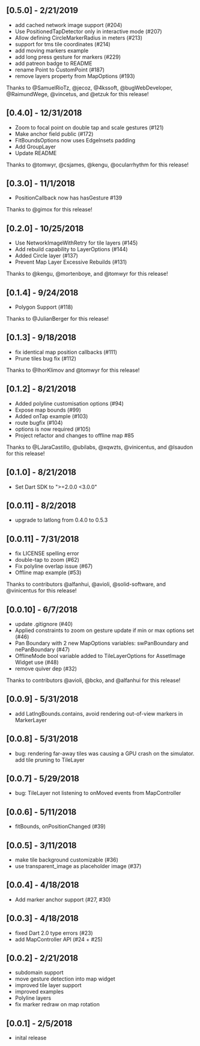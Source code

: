 ## [0.5.0] - 2/21/2019

- add cached network image support (#204)
- Use PositionedTapDetector only in interactive mode (#207)
- Allow defining CircleMarkerRadius in meters (#213)
- support for tms tile coordinates (#214)
- add moving markers example
- add long press gesture for markers (#229)
- add patreon badge to README
- rename Point to CustomPoint (#187)
- remove layers property from MapOptions (#193)

Thanks to @SamuelRioTz, @jecoz, @4kssoft, @bugWebDeveloper, @RaimundWege,
@vincetus, and @etzuk for this release!

## [0.4.0] - 12/31/2018
- Zoom to focal point on double tap and scale gestures (#121)
- Make anchor field public (#172)
- FitBoundsOptions now uses EdgeInsets padding
- Add GroupLayer
- Update README

Thanks to @tomwyr, @csjames, @kengu, @ocularrhythm for this release!

## [0.3.0] - 11/1/2018
- PositionCallback now has hasGesture #139

Thanks to @gimox for this release!

## [0.2.0] - 10/25/2018
- Use NetworkImageWithRetry for tile layers (#145)
- Add rebuild capability to LayerOptions (#144)
- Added Circle layer (#137)
- Prevent Map Layer Excessive Rebuilds (#131)

Thanks to @kengu, @mortenboye, and @tomwyr for this release!

## [0.1.4] - 9/24/2018
- Polygon Support (#118)

Thanks to @JulianBerger for this release!

## [0.1.3] - 9/18/2018
- fix identical map position callbacks (#111)
- Prune tiles bug fix (#112)

Thanks to @IhorKlimov and @tomwyr for this release!

## [0.1.2] - 8/21/2018
- Added polyline customisation options (#94)
- Expose map bounds (#99)
- Added onTap example (#103)
- route bugfix (#104)
- options is now required (#105)
- Project refactor and changes to offline map #85

Thanks to @LJaraCastillo, @ubilabs, @xqwzts, @vinicentus, and @lsaudon for this
release!

## [0.1.0] - 8/21/2018
- Set Dart SDK to ">=2.0.0 <3.0.0"

## [0.0.11] - 8/2/2018
- upgrade to latlong from 0.4.0 to 0.5.3

## [0.0.11] - 7/31/2018
- fix LICENSE spelling error
- double-tap to zoom (#62)
- Fix polyline overlap issue (#67)
- Offline map example (#53)

Thanks to contributors @alfanhui, @avioli, @solid-software, and @vinicentus for
this release!

## [0.0.10] - 6/7/2018
- update .gitignore (#40)
- Applied constraints to zoom on gesture update if min or max options set (#46)
- Pan Boundary with 2 new MapOptions variables: swPanBoundary and nePanBoundary
(#47)
- OfflineMode bool variable added to TileLayerOptions for AssetImage Widget use
(#48)
- remove quiver dep (#32)

Thanks to contributors @avioli, @bcko, and @alfanhui for this release!

## [0.0.9] - 5/31/2018
- add LatlngBounds.contains, avoid rendering out-of-view markers in MarkerLayer

## [0.0.8] - 5/31/2018
- bug: rendering far-away tiles was causing a GPU crash on the simulator. add
  tile pruning to TileLayer

## [0.0.7] - 5/29/2018
- bug: TileLayer not listening to onMoved events from MapController

## [0.0.6] - 5/11/2018
- fitBounds, onPositionChanged (#39)

## [0.0.5] - 3/11/2018

- make tile background customizable (#36)
- use transparent_image as placeholder image (#37)

## [0.0.4] - 4/18/2018

- Add marker anchor support (#27, #30)

## [0.0.3] - 4/18/2018

- fixed Dart 2.0 type errors (#23)
- add MapController API (#24 + #25)

## [0.0.2] - 2/21/2018

- subdomain support
- move gesture detection into map widget
- improved tile layer support
- improved examples
- Polyline layers
- fix marker redraw on map rotation

## [0.0.1] - 2/5/2018

- inital release

